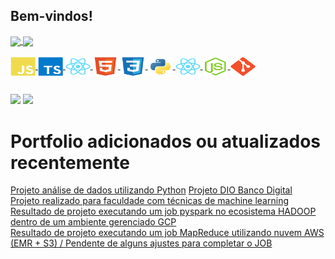 ## Bem-vindos! 


<div>
  <a href="https://https://www.linkedin.com/in/ricardo-muraoka-63623532/">
   <img align="center" src="https://github-readme-stats.vercel.app/api?username=ricardomuraoka&show_icons=true&theme=dark&include_all_commits=true" />
   <img align="center" src="https://github-readme-stats.vercel.app/api/top-langs/?username=ricardomuraoka&layout=compact&langs_count=100&theme=dark" />
</div>
  
 <div style="display: inline_block"><br>
  <img align="center" alt="Ric-Js" height="30" width="40" src="https://raw.githubusercontent.com/devicons/devicon/master/icons/javascript/javascript-plain.svg">
  <img align="center" alt="Ric-Ts" height="30" width="40" src="https://raw.githubusercontent.com/devicons/devicon/master/icons/typescript/typescript-plain.svg">
  <img align="center" alt="Ric-React" height="30" width="40" src="https://raw.githubusercontent.com/devicons/devicon/master/icons/react/react-original.svg">
  <img align="center" alt="Ric-HTML" height="30" width="40" src="https://raw.githubusercontent.com/devicons/devicon/master/icons/html5/html5-original.svg">
  <img align="center" alt="Ric-CSS" height="30" width="40" src="https://raw.githubusercontent.com/devicons/devicon/master/icons/css3/css3-original.svg">
  <img align="center" alt="Ric-Python" height="30" width="40" src="https://raw.githubusercontent.com/devicons/devicon/master/icons/python/python-original.svg">
  <img align="center" alt="Ric-React" height="30" width="40" src="https://raw.githubusercontent.com/devicons/devicon/master/icons/react/react-original.svg">
  <img align="center" alt="Ric-Python" height="30" width="40" src="https://raw.githubusercontent.com/devicons/devicon/master/icons/nodejs/nodejs-original.svg">
  <img align="center" alt="Ric-Python" height="30" width="40" src="https://raw.githubusercontent.com/devicons/devicon/master/icons/git/git-original.svg">
</div>
  
 ##
  
<div> 
  <a href = "mailto:ricardomr8@hotmail.com"><img src="https://img.shields.io/badge/Microsoft_Outlook-0078D4?style=for-the-badge&logo=microsoft-outlook&logoColor=white&logoColor=white" target="_blank"></a>
  <a href="https://www.linkedin.com/in/ricardo-muraoka/" target="_blank"><img src="https://img.shields.io/badge/-LinkedIn-%230077B5?style=for-the-badge&logo=linkedin&logoColor=white" target="_blank"></a> 
 
</div>

<div>
  <h1> Portfolio adicionados ou atualizados recentemente</h1>
</div>
  <a href="https://github.com/ricardomuraoka/pandas-covid/">Projeto análise de dados utilizando Python</a>
</div>
  <a href="https://github.com/ricardomuraoka/desafio-dio-banco-digital">Projeto DIO Banco Digital</a>
</div>
<div>
  <a href="https://github.com/ricardomuraoka/Projeto-PUC-machine-learning">Projeto realizado para faculdade com técnicas de machine learning</a>
</div>
<div>
  <a href="https://github.com/ricardomuraoka/hadoop-pyspark-gcp">Resultado de projeto executando um job pyspark no ecosistema HADOOP dentro de um ambiente gerenciado GCP</a>
</div>
<div>
  <a href="https://github.com/ricardomuraoka/aws-dio">Resultado de projeto executando um job MapReduce utilizando nuvem AWS (EMR + S3) / Pendente de alguns ajustes para completar o JOB </a>
</div>
